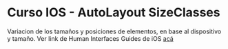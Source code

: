 # Curso IOS - AutoLayout SizeClasses

Variacion de los tamaños y posiciones de elementos, en base al dispositivo y tamaño.
Ver link de Human Interfaces Guides de iOS [acá](https://developer.apple.com/design/human-interface-guidelines/ios/overview/themes/)
